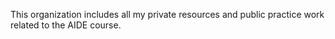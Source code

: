 This organization includes all my private resources and public practice work related to the AIDE course.
